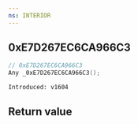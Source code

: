 ```yaml
---
ns: INTERIOR
---
```

## 0xE7D267EC6CA966C3

```c
// 0xE7D267EC6CA966C3
Any _0xE7D267EC6CA966C3();
```

```
Introduced: v1604
```


## Return value
